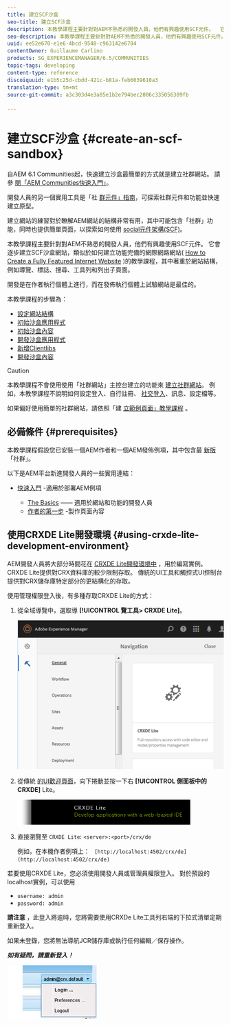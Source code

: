 ```yaml
---
title: 建立SCF沙盒
seo-title: 建立SCF沙盒
description: 本教學課程主要針對對AEM不熟悉的開發人員，他們有興趣使用SCF元件。  它會逐步建立SCF沙盒網站
seo-description: 本教學課程主要針對對AEM不熟悉的開發人員，他們有興趣使用SCF元件。  它會逐步建立SCF沙盒網站
uuid: ee52e670-e1e6-4bcd-9548-c963142e6704
contentOwner: Guillaume Carlino
products: SG_EXPERIENCEMANAGER/6.5/COMMUNITIES
topic-tags: developing
content-type: reference
discoiquuid: e1b5c25d-cbdd-421c-b81a-feb6039610a3
translation-type: tm+mt
source-git-commit: a3c303d4e3a85e1b2e794bec2006c335056309fb

---
```




# 建立SCF沙盒 {#create-an-scf-sandbox}


自AEM 6.1 Communities起，快速建立沙盒最簡單的方式就是建立社群網站。 請參 [閱「AEM Communities快速入門」](getting-started.md)。

開發人員的另一個實用工具是「社 [群元件」指南](components-guide.md)，可探索社群元件和功能並快速建立原型。

建立網站的練習對於瞭解AEM網站的結構非常有用，其中可能包含「社群」功能，同時也提供簡單頁面，以探索如何使用 [social元件架構(SCF)](scf.md)。

本教學課程主要針對對AEM不熟悉的開發人員，他們有興趣使用SCF元件。 它會逐步建立SCF沙盒網站，類似於如何建立功能完備的網際網路網站( [How to Create a Fully Featured Internet Website](../../help/sites-developing/website.md) )的教學課程，其中著重於網站結構，例如導覽、標誌、搜尋、工具列和列出子頁面。

開發是在作者執行個體上進行，而在發佈執行個體上試驗網站是最佳的。

本教學課程的步驟為：

* [設定網站結構](setup-website.md)
* [初始沙盒應用程式](initial-app.md)
* [初始沙盒內容](initial-content.md)
* [開發沙盒應用程式](develop-app.md)
* [新增Clientlibs](add-clientlibs.md)
* [開發沙盒內容](develop-content.md)

>[!CAUTION]
>
>本教學課程不會使用使用「社群網站」主控台建立的功能來 [建立社群網站](sites-console.md)。 例如，本教學課程不說明如何設定登入、自行註冊、 [社交登入](social-login.md)、訊息、設定檔等。
>
>如果偏好使用簡單的社群網站，請依照「建 [立範例頁面」教學課程](create-sample-page.md) 。

## 必備條件 {#prerequisites}

本教學課程假設您已安裝一個AEM作者和一個AEM發佈例項，其中包含最 [新版](deploy-communities.md#latest-releases) 「社群」。

以下是AEM平台新進開發人員的一些實用連結：

* [快速入門](../../help/sites-deploying/deploy.md#getting-started) -適用於部署AEM例項

   * [The Basics](../../help/sites-developing/the-basics.md) —— 適用於網站和功能的開發人員
   * [作者的第一步](../../help/sites-authoring/first-steps.md) -製作頁面內容

## 使用CRXDE Lite開發環境 {#using-crxde-lite-development-environment}

AEM開發人員將大部分時間花在 [CRXDE Lite開發環境中](../../help/sites-developing/developing-with-crxde-lite.md) ，用於編寫實例。 CRXDE Lite提供對CRX資料庫的較少限制存取。 傳統的UI工具和觸控式UI控制台提供對CRX儲存庫特定部分的更結構化的存取。

使用管理權限登入後，有多種存取CRXDE Lite的方式：

1. 從全域導覽中，選取導 **[!UICONTROL 覽工具> CRXDE Lite]**。

   ![chlimage_1-350](assets/chlimage_1-350.png)

2. 從傳統 [的UI歡迎頁面](http://localhost:4502/welcome.html)，向下捲動並按一下右 **[!UICONTROL 側面板中的CRXDE]** Lite。

   ![chlimage_1-351](assets/chlimage_1-351.png)

3. 直接瀏覽至 `CRXDE Lite`: `<server>:<port>/crx/de`

   例如，在本機作者例項上： ` [http://localhost:4502/crx/de](http://localhost:4502/crx/de)`

若要使用CRXDE Lite，您必須使用開發人員或管理員權限登入。 對於預設的localhost實例，可以使用

* `username: admin`
* `password: admin`


**請注意** ，此登入將逾時，您將需要使用CRXDe Lite工具列右端的下拉式清單定期重新登入。

如果未登錄，您將無法導航JCR儲存庫或執行任何編輯／保存操作。

***如有疑問，請重新登入！***

![chlimage_1-352](assets/chlimage_1-352.png)
